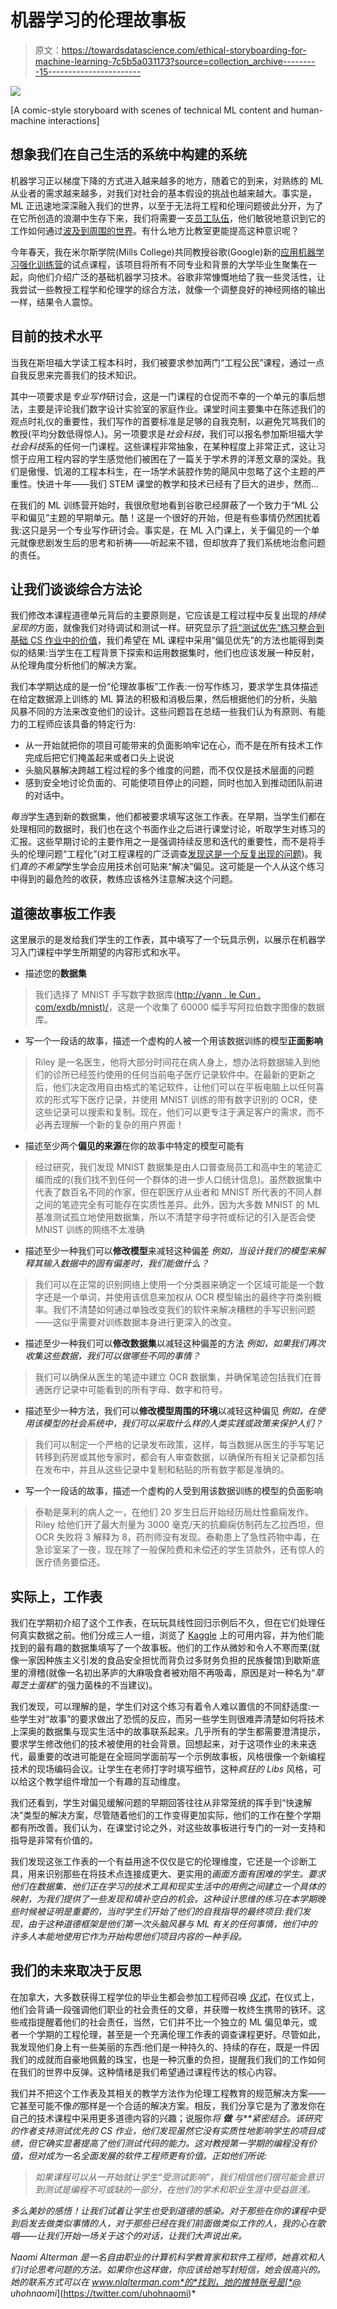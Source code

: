 # 机器学习的伦理故事板

> 原文：<https://towardsdatascience.com/ethical-storyboarding-for-machine-learning-7c5b5a031173?source=collection_archive---------15----------------------->

![](img/ae6f700b0e757a8ce277433e6770fee7.png)

[A comic-style storyboard with scenes of technical ML content and human-machine interactions]

## 想象我们在自己生活的系统中构建的系统

机器学习正以梯度下降的方式进入越来越多的地方，随着它的到来，对熟练的 ML 从业者的需求越来越多，对我们对社会的基本假设的挑战也越来越大。事实是，ML 正迅速地深深融入我们的世界，以至于无法将工程和伦理问题彼此分开，为了在它所创造的浪潮中生存下来，我们将需要一支[员工队伍](https://medium.com/swlh/my-fellow-engineers-it-is-time-for-the-greatest-invention-of-all-f738d8394998)，他们敏锐地意识到它的工作如何通过[波及到周围的世界](https://arstechnica.com/tech-policy/2017/12/bitcoins-insane-energy-consumption-explained/)。有什么地方比教室更能提高这种意识呢？

今年春天，我在米尔斯学院(Mills College)共同教授谷歌(Google)新的[应用机器学习强化训练营](https://edu.google.com/computer-science/applied-computing-series/intensive.html)的试点课程，该项目将所有不同专业和背景的大学毕业生聚集在一起，向他们介绍广泛的基础机器学习技术。谷歌非常慷慨地给了我一些灵活性，让我尝试一些教授工程学和伦理学的综合方法，就像一个调整良好的神经网络的输出一样，结果令人震惊。

## 目前的技术水平

当我在斯坦福大学读工程本科时，我们被要求参加两门“工程公民”课程，通过一点自我反思来完善我们的技术知识。

其中一项要求是*专业写作*研讨会，这是一门课程的仓促而不幸的一个单元的事后想法，主要是评论我们数字设计实验室的家庭作业。课堂时间主要集中在陈述我们的观点时礼仪的重要性，我们写作的首要标准是足够的自我克制，以避免咒骂我们的教授(平均分数低得惊人)。另一项要求是*社会科技*，我们可以报名参加斯坦福大学*社会科技*系的任何一门课程。这些课程非常抽象，在某种程度上非常正式，这让习惯于应用工程内容的学生感觉他们被困在了一篇关于学术界的洋葱文章的深处。我们是傲慢、饥渴的工程本科生，在一场学术装腔作势的飓风中忽略了这个主题的严重性。快进十年——我们 STEM 课堂的教学和技术已经有了巨大的进步，然而...

在我们的 ML 训练营开始时，我很欣慰地看到谷歌已经屏蔽了一个致力于“ML 公平和偏见”主题的早期单元。酷！这是一个很好的开始，但是有些事情仍然困扰着我:这只是另一个专业写作研讨会。事实是，在 ML 入门课上，关于偏见的一个单元就像悲剧发生后的思考和祈祷——听起来不错，但却放弃了我们系统地治愈问题的责任。

## 让我们谈谈综合方法论

我们修改本课程道德单元背后的主要原则是，它应该是工程过程中反复出现的*持续呈现的*方面，就像我们对待调试和测试一样。研究显示了[将“测试优先”练习整合到基础 CS 作业中的价值](https://doi.org/10.1145/1508865.1508921)，我们希望在 ML 课程中采用“偏见优先”的方法也能得到类似的结果:当学生在工程背景下探索和运用数据集时，他们也应该发展一种反射，从伦理角度分析他们的解决方案。

我们本学期达成的是一份“伦理故事板”工作表:一份写作练习，要求学生具体描述在给定数据源上训练的 ML 算法的积极和消极后果，然后根据他们的分析，头脑风暴不同的方法来改变他们的设计。这些问题旨在总结一些我们认为有原则、有能力的工程师应该具备的特定行为:

*   从一开始就把你的项目可能带来的负面影响牢记在心，而不是在所有技术工作完成后把它们掩盖起来或者口头上说说
*   头脑风暴解决跨越工程过程的多个维度的问题，而不仅仅是技术层面的问题
*   感到安全地讨论负面的、可能使项目停止的问题，同时也加入到推动团队前进的对话中。

*每当*学生遇到新的数据集，他们都被要求填写这张工作表。在早期，当学生们都在处理相同的数据时，我们也在这个书面作业之后进行课堂讨论，听取学生对练习的汇报。这些早期讨论的主要作用之一是强调持续反思和迭代的重要性，而不是将手头的伦理问题“工程化”(对工程课程的广泛调查[发现这是一个反复出现的问题](https://doi.org/10.1007/s11948-004-0030-8))。我们*真的不希望*学生学会应用技术创可贴来“解决”偏见。这可能是一个人从这个练习中得到的最危险的收获，教练应该格外注意解决这个问题。

## 道德故事板工作表

这里展示的是发给我们学生的工作表，其中填写了一个玩具示例，以展示在机器学习入门课程中学生所期望的内容形式和水平。

*   描述您的**数据集**

> 我们选择了 MNIST 手写数字数据库([http://yann . le Cun . com/exdb/mnist)/](http://yann.lecun.com/exdb/mnist/)，这是一个收集了 60000 幅手写阿拉伯数字图像的数据库。

*   写一个一段话的故事，描述一个虚构的人被一个用该数据训练的模型**正面影响**

> Riley 是一名医生，他将大部分时间花在病人身上，想办法将数据输入到他们的诊所已经签约使用的任何当前电子医疗记录软件中。在最新的更新之后，他们决定改用自由格式的笔记软件，让他们可以在平板电脑上以任何喜欢的形式写下医疗记录，并使用 MNIST 训练的带有数字识别的 OCR，使这些记录可以搜索和复制。现在，他们可以更专注于满足客户的需求，而不必再去理解一个新的复杂的用户界面！

*   描述至少两个**偏见的来源**在你的故事中特定的模型可能有

> 经过研究，我们发现 MNIST 数据集是由人口普查局员工和高中生的笔迹汇编而成的(我们找不到任何一个群体的进一步人口统计信息)。虽然数据集中代表了数百名不同的作家，但在职医疗从业者和 MNIST 所代表的不同人群之间的笔迹完全有可能存在实质性差异。此外，因为大多数 MNIST 的 ML 基准测试孤立地使用数据集，所以不清楚字母字符或标记的引入是否会使 MNIST 训练的网络不太准确

*   描述至少一种我们可以**修改模型**来减轻这种偏差
    *例如，当设计我们的模型来解释其输入数据中的固有偏差时，我们能做什么？*

> 我们可以在正常的识别网络上使用一个分类器来确定一个区域可能是一个数字还是一个单词，并使用该信息来加权从 OCR 模型输出的最终字符类别概率。我们不清楚如何通过单独改变我们的软件来解决糟糕的手写识别问题——这似乎需要对训练数据本身进行更深入的改变。

*   描述至少一种我们可以**修改数据集**以减轻这种偏差的方法
    *例如，如果我们再次收集这些数据，我们可以做哪些不同的事情？*

> 我们可以确保从医生的笔迹中建立 OCR 数据集，并确保笔迹包括我们在普通医疗记录中可能看到的所有字母、数字和符号。

*   描述至少一种方法，我们可以**修改模型周围的环境**以减轻这种偏见
    *例如，在使用该模型的社会系统中，我们可以采取什么样的人类实践或政策来保护人们？*

> 我们可以制定一个严格的记录发布政策，这样，每当数据从医生的手写笔记转移到药房或其他专家时，都会有人审查数据，以确保所有相关记录都包括在发布中，并且从这些记录中复制和粘贴的所有数字都是准确的。

*   写一个一段话的故事，描述一个虚构的人受到用该数据训练的模型的负面影响

> 泰勒是莱利的病人之一，在他们 20 岁生日后开始经历局灶性癫痫发作。Riley 给他们开了最大剂量为 3000 毫克/天的抗癫痫仿制药左乙拉西坦，但 OCR 失败将 3 解释为 8，药剂师没有发现。泰勒患上了急性药物中毒，在急诊室呆了一夜，现在除了一般保险费和未偿还的学生贷款外，还有惊人的医疗债务要偿还。

## 实际上，工作表

我们在学期初介绍了这个工作表，在玩玩具线性回归示例后不久，但在它们处理任何真实数据之前。他们分成三人一组，浏览了 [Kaggle](https://www.kaggle.com/datasets) 上的可用内容，并为他们能找到的最有趣的数据集填写了一个故事板。他们的工作从微妙和令人不寒而栗(就像一家因种族主义引发的食品安全担忧而背负过多财务负担的民族餐馆)到歇斯底里的滑稽(就像一名初出茅庐的大麻吸食者被劝阻不再吸毒，原因是对一种名为“*草莓芝士蛋糕*”的强力菌株的不当建议)。

我们发现，可以理解的是，学生们对这个练习有着令人难以置信的不同舒适度:一些学生对“故事”的要求做出了恐慌的反应，而另一些学生则很难弄清楚如何将技术上深奥的数据集与现实生活中的故事联系起来。几乎所有的学生都需要澄清提示，要求学生修改他们的技术被使用的社会背景。回想起来，对于这项作业的未来迭代，最重要的改进可能是在全班同学面前写一个示例故事板，风格很像一个新编程技术的现场编码会议。让学生在老师打字时填写细节，这种*疯狂的 Libs* 风格，可以给这个教学组件增加一个有趣的互动维度。

我们还看到，学生对偏见缓解问题的早期回答往往从非常笼统的挥手到“快速解决”类型的解决方案，尽管随着他们的工作变得更加实际，他们的工作在整个学期都有所改善。我们认为，在课堂讨论之外，对这些故事板进行专门的一对一支持和指导是非常有价值的。

我们发现这张工作表的一个有益用途不仅仅是它的伦理维度，它还是一个诊断工具，用来识别那些在将技术点连接成更大、更实用的*画面方面有困难的学生。要求他们在数据集、他们正在学习的技术工具和现实生活中的用例之间建立一个具体的映射，为我们提供了一些发现和填补空白的机会。这种设计思维的练习在本学期晚些时候被证明是重要的，当时学生们开始了他们的自我指导的最终项目:我们发现，由于这种道德框架是他们第一次头脑风暴与 ML 有关的任何事情，他们中的许多人本能地使用它作为开始构思他们项目内容的一种手段。*

## 我们的未来取决于反思

在加拿大，大多数获得工程学位的毕业生都会参加工程师召唤 [*仪式*](http://www.ironring.ca/)，在仪式上，他们会背诵一段强调他们职业的社会责任的文章，并获赠一枚终生携带的铁环。这些戒指提醒着他们的社会责任，当然，它们并不比一个独立的 ML 偏见单元，或者一个学期的工程伦理，甚至是一个充满伦理工作表的调查课程更好。尽管如此，我发现他们身上有一些美丽的东西:他们是一种持久的、持续的存在，既是一件因我们的成就而自豪地佩戴的珠宝，也是一种沉重的负担，提醒我们我们的工作如何在我们的世界中反弹。这种情绪是我们希望通过课程传达的核心内容。

我们并不把这个工作表及其相关的教学方法作为伦理工程教育的规范解决方案——它甚至可能不像*的*那样是一个合适的解决方案。相反，我们分享它是为了激发你在自己的技术课程中采用更多道德内容的兴趣；说服你*将* ***做*** *与**紧密结合。该研究的作者支持测试优先的 CS 作业，他们发现虽然它没有实质性地影响学生的项目成绩，但它确实显著提高了他们测试代码的能力。这对教授第一学期的编程没有价值，但对成为一名全面发展的软件工程师更有价值。正如他们所说:*

> *如果课程可以从一开始就让学生“受测试影响”，我们相信他们很可能会意识到测试是编程不可或缺的一部分，在他们的学术和职业生涯中受益匪浅。*

*多么美妙的感悟！让我们试着让学生也受到道德的感染。对于那些在你的课程中受到启发去做类似事情的人，对于那些已经在我们前面做类似工作的人，我的心在歌唱——让我们开始一场关于这个的对话，让我们大声说出来。*

*Naomi Alterman 是一名自由职业的计算机科学教育家和软件工程师，她喜欢和人们讨论思考问题的方法。如果你也这样做，你应该给她写封短信，她会很高兴的。她的联系方式可以在 www.nlalterman.com*的*找到，她的推特账号是[*@ uhohnaomi*](https://twitter.com/uhohnaomi)*